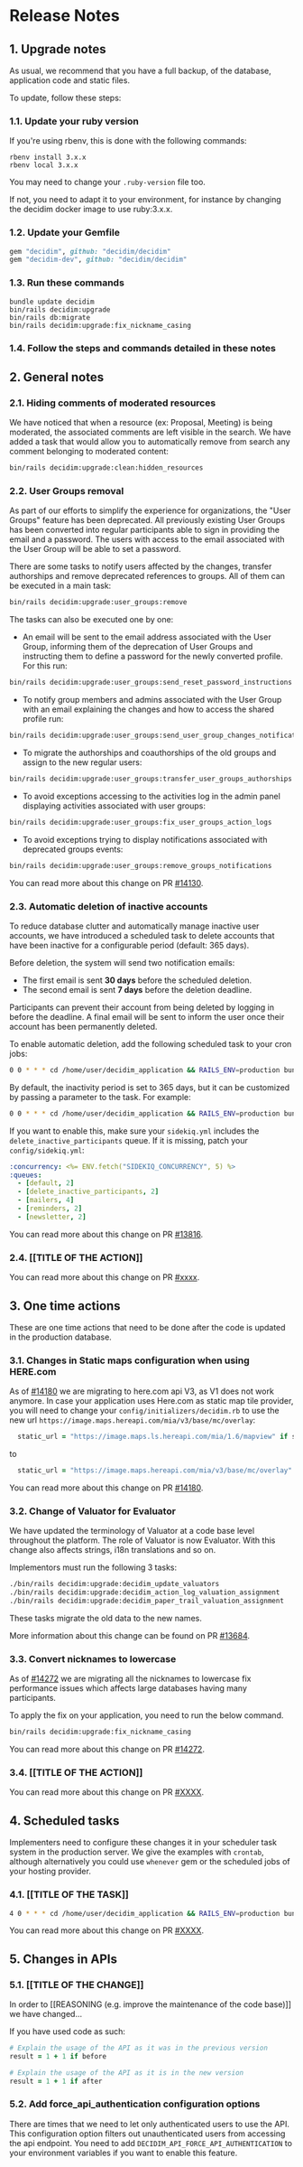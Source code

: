 # Release Notes

## 1. Upgrade notes

As usual, we recommend that you have a full backup, of the database, application code and static files.

To update, follow these steps:

### 1.1. Update your ruby version

If you're using rbenv, this is done with the following commands:

```console
rbenv install 3.x.x
rbenv local 3.x.x
```

You may need to change your `.ruby-version` file too.

If not, you need to adapt it to your environment, for instance by changing the decidim docker image to use ruby:3.x.x.

### 1.2. Update your Gemfile

```ruby
gem "decidim", github: "decidim/decidim"
gem "decidim-dev", github: "decidim/decidim"
```

### 1.3. Run these commands

```console
bundle update decidim
bin/rails decidim:upgrade
bin/rails db:migrate
bin/rails decidim:upgrade:fix_nickname_casing
```

### 1.4. Follow the steps and commands detailed in these notes

## 2. General notes

### 2.1. Hiding comments of moderated resources

We have noticed that when a resource (ex: Proposal, Meeting) is being moderated, the associated comments are left visible in the search. We have added a task that would allow you to automatically remove from search any comment belonging to moderated content:

```bash
bin/rails decidim:upgrade:clean:hidden_resources
```

### 2.2. User Groups removal

As part of our efforts to simplify the experience for organizations, the "User Groups" feature has been deprecated. All previously existing User Groups has been converted into regular participants able to sign in providing the email and a password. The users with access to the email associated with the User Group will be able to set a password.

There are some tasks to notify users affected by the changes, transfer authorships and remove deprecated references to groups. All of them can be executed in a main task:

```bash
bin/rails decidim:upgrade:user_groups:remove
```

The tasks can also be executed one by one:

* An email will be sent to the email address associated with the User Group, informing them of the deprecation of User Groups and instructing them to define a password for the newly converted profile. For this run:

```bash
bin/rails decidim:upgrade:user_groups:send_reset_password_instructions
```

* To notify group members and admins associated with the User Group with an email explaining the changes and how to access the shared profile run:

```bash
bin/rails decidim:upgrade:user_groups:send_user_group_changes_notification_to_members
```

* To migrate the authorships and coauthorships of the old groups and assign to the new regular users:

```bash
bin/rails decidim:upgrade:user_groups:transfer_user_groups_authorships
```

* To avoid exceptions accessing to the activities log in the admin panel displaying activities associated with user groups:

```bash
bin/rails decidim:upgrade:user_groups:fix_user_groups_action_logs
```

* To avoid exceptions trying to display notifications associated with deprecated groups events:

```bash
bin/rails decidim:upgrade:user_groups:remove_groups_notifications
```

You can read more about this change on PR [#14130](https://github.com/decidim/decidim/pull/14130).

### 2.3. Automatic deletion of inactive accounts

To reduce database clutter and automatically manage inactive user accounts, we have introduced a scheduled task to delete accounts that have been inactive for a configurable period (default: 365 days).

Before deletion, the system will send two notification emails:

* The first email is sent **30 days** before the scheduled deletion.
* The second email is sent **7 days** before the deletion deadline.

Participants can prevent their account from being deleted by logging in before the deadline. A final email will be sent to inform the user once their account has been permanently deleted.

To enable automatic deletion, add the following scheduled task to your cron jobs:

```bash
0 0 * * * cd /home/user/decidim_application && RAILS_ENV=production bundle exec rake decidim:delete_inactive_participants
```

By default, the inactivity period is set to 365 days, but it can be customized by passing a parameter to the task. For example:

```bash
0 0 * * * cd /home/user/decidim_application && RAILS_ENV=production bundle exec rake decidim:delete_inactive_participants[500]
```

If you want to enable this, make sure your `sidekiq.yml` includes the `delete_inactive_participants` queue. If it is missing, patch your `config/sidekiq.yml`:

```yaml
:concurrency: <%= ENV.fetch("SIDEKIQ_CONCURRENCY", 5) %>
:queues:
  - [default, 2]
  - [delete_inactive_participants, 2]
  - [mailers, 4]
  - [reminders, 2]
  - [newsletter, 2]
```

You can read more about this change on PR [#13816](https://github.com/decidim/decidim/issues/13816).

### 2.4. [[TITLE OF THE ACTION]]

You can read more about this change on PR [#xxxx](https://github.com/decidim/decidim/pull/xxx).

## 3. One time actions

These are one time actions that need to be done after the code is updated in the production database.

### 3.1. Changes in Static maps configuration when using HERE.com

As of [#14180](https://github.com/decidim/decidim/pull/14180) we are migrating to here.com api V3, as V1 does not work anymore. In case your application uses Here.com as static map tile provider, you will need to change your `config/initializers/decidim.rb` to use the new url `https://image.maps.hereapi.com/mia/v3/base/mc/overlay`:

```ruby
  static_url = "https://image.maps.ls.hereapi.com/mia/1.6/mapview" if static_provider == "here" && static_url.blank?
```

to

```ruby
  static_url = "https://image.maps.hereapi.com/mia/v3/base/mc/overlay" if static_provider == "here" && static_url.blank?
```

You can read more about this change on PR [#14180](https://github.com/decidim/decidim/pull/14180).

### 3.2. Change of Valuator for Evaluator

We have updated the terminology of Valuator at a code base level throughout the platform. The role of Valuator is now Evaluator. With this change also affects strings, i18n translations and so on.

Implementors must run the following 3 tasks:

```bash
./bin/rails decidim:upgrade:decidim_update_valuators
./bin/rails decidim:upgrade:decidim_action_log_valuation_assignment
./bin/rails decidim:upgrade:decidim_paper_trail_valuation_assignment
```

These tasks migrate the old data to the new names.

More information about this change can be found on PR [#13684](https://github.com/decidim/decidim/pull/13684).

### 3.3. Convert nicknames to lowercase

As of [#14272](https://github.com/decidim/decidim/pull/14272) we are migrating all the nicknames to lowercase fix performance issues which affects large databases having many participants.

To apply the fix on your application, you need to run the below command.

```bash
bin/rails decidim:upgrade:fix_nickname_casing
```

You can read more about this change on PR [#14272](https://github.com/decidim/decidim/pull/14272).

### 3.4. [[TITLE OF THE ACTION]]

You can read more about this change on PR [#XXXX](https://github.com/decidim/decidim/pull/XXXX).

## 4. Scheduled tasks

Implementers need to configure these changes it in your scheduler task system in the production server. We give the examples
with `crontab`, although alternatively you could use `whenever` gem or the scheduled jobs of your hosting provider.

### 4.1. [[TITLE OF THE TASK]]

```bash
4 0 * * * cd /home/user/decidim_application && RAILS_ENV=production bundle exec rails decidim:TASK
```

You can read more about this change on PR [#XXXX](https://github.com/decidim/decidim/pull/XXXX).

## 5. Changes in APIs

### 5.1. [[TITLE OF THE CHANGE]]

In order to [[REASONING (e.g. improve the maintenance of the code base)]] we have changed...

If you have used code as such:

```ruby
# Explain the usage of the API as it was in the previous version
result = 1 + 1 if before
```

```ruby
# Explain the usage of the API as it is in the new version
result = 1 + 1 if after
```

### 5.2. Add force_api_authentication configuration options

There are times that we need to let only authenticated users to use the API. This configuration option filters out unauthenticated users from accessing the api endpoint. You need to add `DECIDIM_API_FORCE_API_AUTHENTICATION` to your environment variables if you want to enable this feature.
